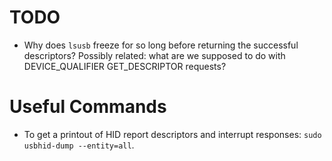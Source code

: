 # TODO

- Why does `lsusb` freeze for so long before returning the successful descriptors?
  Possibly related: what are we supposed to do with DEVICE_QUALIFIER GET_DESCRIPTOR requests?

# Useful Commands

- To get a printout of HID report descriptors and interrupt responses: `sudo usbhid-dump --entity=all`.